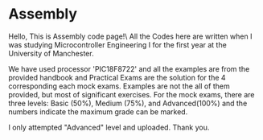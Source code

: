 # Assembly
Hello, This is Assembly code page!\\
All the Codes here are written when I was studying Microcontroller Engineering I for the first year at the University of Manchester.

We have used processor 'PIC18F8722' and all the examples are from the provided handbook and Practical Exams are the solution for the 4 corresponding each mock exams.
Examples are not the all of them provided, but most of significant exercises. 
For the mock exams, there are three levels: Basic (50%), Medium (75%), and Advanced(100%) and the numbers indicate the maximum grade can be marked.

I only attempted "Advanced" level and uploaded. Thank you.
